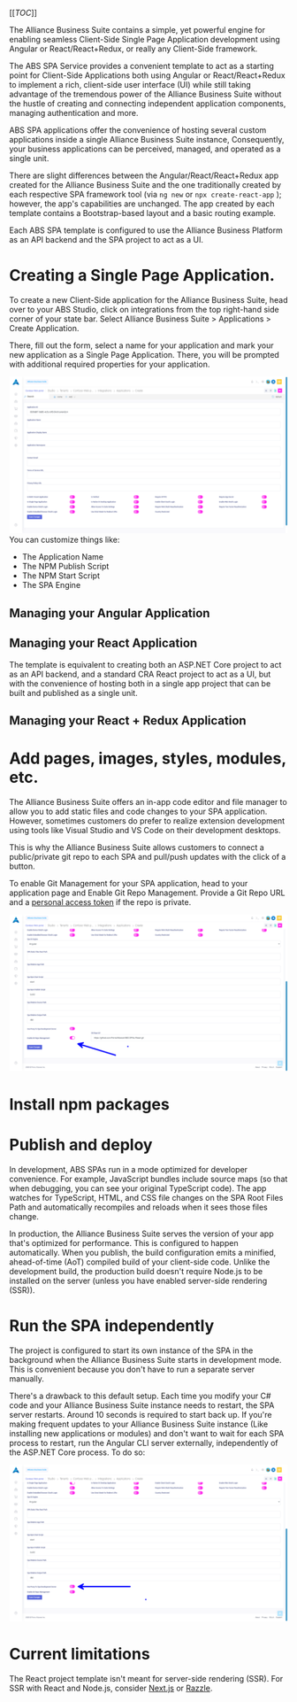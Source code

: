 [[_TOC_]]

The Alliance Business Suite contains a simple, yet powerful engine for enabling seamless Client-Side Single Page Application development using Angular or React/React+Redux, or really any Client-Side framework.

The ABS SPA Service provides a convenient template to act as a starting point for Client-Side Applications both using Angular or React/React+Redux to implement a rich, client-side user interface (UI) while still taking advantage of the tremendous power of the Alliance Business Suite without the hustle of creating and connecting independent application components, managing authentication and more.

ABS SPA applications offer the convenience of hosting several custom applications inside a single Alliance Business Suite instance, Consequently, your business applications can be perceived, managed, and operated as a single unit.

There are slight differences between the Angular/React/React+Redux app created for the Alliance Business Suite and the one traditionally created by each respective SPA framework tool (via `ng new` or `npx create-react-app` ); however, the app's capabilities are unchanged. The app created by each template contains a Bootstrap-based layout and a basic routing example.

Each ABS SPA template is configured to use the Alliance Business Platform as an API backend and the SPA project to act as a UI. 

# Creating a Single Page Application.

To create a new Client-Side application for the Alliance Business Suite, head over to your ABS Studio, click on integrations from the top right-hand side corner of your state bar. Select Alliance Business Suite > Applications > Create Application.

There, fill out the form, select a name for your application and mark your new application as a Single Page Application. There, you will be prompted with additional required properties for your application.

![image.png](/.attachments/image-a34b452c-027b-4da7-ac6b-ed0ad52751d3.png)
You can customize things like:
- The Application Name
- The NPM Publish Script
- The NPM Start Script
- The SPA Engine

## Managing your Angular Application

## Managing your React Application

The template is equivalent to creating both an ASP.NET Core project to act as an API backend, and a standard CRA React project to act as a UI, but with the convenience of hosting both in a single app project that can be built and published as a single unit.

## Managing your React + Redux Application

# Add pages, images, styles, modules, etc.
The Alliance Business Suite offers an in-app code editor and file manager to allow you to add static files and code changes to your SPA application. However, sometimes customers do prefer to realize extension development using tools like Visual Studio and VS Code on their development desktops.

This is why the Alliance Business Suite allows customers to connect a public/private git repo to each SPA and pull/push updates with the click of a button.

To enable Git Management for your SPA application, head to your application page and Enable Git Repo Management. Provide a Git Repo URL and a [personal access token](https://docs.github.com/en/github/authenticating-to-github/keeping-your-account-and-data-secure/creating-a-personal-access-token) if the repo is private.

![image.png](/.attachments/image-3d421c5b-f19d-43a9-958a-b1aefae7840f.png)
# Install npm packages

# Publish and deploy
In development, ABS SPAs run in a mode optimized for developer convenience. For example, JavaScript bundles include source maps (so that when debugging, you can see your original TypeScript code). The app watches for TypeScript, HTML, and CSS file changes on the SPA Root Files Path and automatically recompiles and reloads when it sees those files change. 

In production, the Alliance Business Suite serves the version of your app that's optimized for performance. This is configured to happen automatically. When you publish, the build configuration emits a minified, ahead-of-time (AoT) compiled build of your client-side code. Unlike the development build, the production build doesn't require Node.js to be installed on the server (unless you have enabled server-side rendering (SSR)).


# Run the SPA independently

The project is configured to start its own instance of the SPA in the background when the Alliance Business Suite starts in development mode. This is convenient because you don't have to run a separate server manually.

There's a drawback to this default setup. Each time you modify your C# code and your Alliance Business Suite instance needs to restart, the SPA server restarts. Around 10 seconds is required to start back up. If you're making frequent updates to your Alliance Business Suite instance (Like installing new applications or modules) and don't want to wait for each SPA process to restart, run the Angular CLI server externally, independently of the ASP.NET Core process. To do so:

![image.png](/.attachments/image-34da8472-569f-46a2-a82f-787c07f51b56.png)

# Current limitations

The React project template isn't meant for server-side rendering (SSR). For SSR with React and Node.js, consider [Next.js](https://github.com/zeit/next.js/) or [Razzle](https://github.com/jaredpalmer/razzle).


































